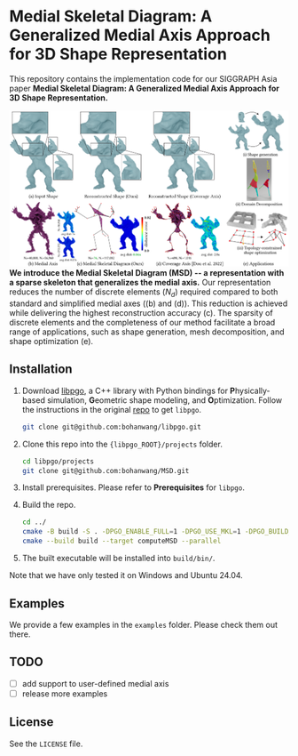 # Medial Skeletal Diagram: A Generalized Medial Axis Approach for 3D Shape Representation

This repository contains the implementation code for our SIGGRAPH Asia paper **Medial Skeletal Diagram: A Generalized Medial Axis Approach for 3D Shape Representation.**

![overview](assets/teaser.png)
**We introduce the Medial Skeletal Diagram (MSD) -- a representation with a sparse skeleton that generalizes the medial axis.** Our representation reduces the number of discrete elements ($N_d$) required compared to both standard and simplified medial axes ((b) and (d)). This reduction is achieved while delivering the highest reconstruction accuracy (c). The sparsity of discrete elements and the completeness of our method facilitate a broad range of applications, such as shape generation, mesh decomposition, and shape optimization (e).

## Installation

1. Download [libpgo](https://github.com/bohanwang/libpgo), a C++ library with Python bindings for **P**hysically-based simulation, **G**eometric shape modeling, and **O**ptimization. Follow the instructions in the original [repo](https://github.com/bohanwang/libpgo) to get ``libpgo``.

    ```bash
    git clone git@github.com:bohanwang/libpgo.git
    ```

2. Clone this repo into the ``{libpgo_ROOT}/projects`` folder.

    ```bash
    cd libpgo/projects
    git clone git@github.com:bohanwang/MSD.git
    ```

3. Install prerequisites. Please refer to **Prerequisites** for ``libpgo``.

4. Build the repo.
    ```bash
    cd ../
    cmake -B build -S . -DPGO_ENABLE_FULL=1 -DPGO_USE_MKL=1 -DPGO_BUILD_SUBPROJECTS=1
    cmake --build build --target computeMSD --parallel
    ```
5. The built executable will be installed into ``build/bin/``.

Note that we have only tested it on Windows and Ubuntu 24.04.

## Examples
We provide a few examples in the ``examples`` folder. Please check them out there.

## TODO

- [ ] add support to user-defined medial axis
- [ ] release more examples

## License

See the ``LICENSE`` file.